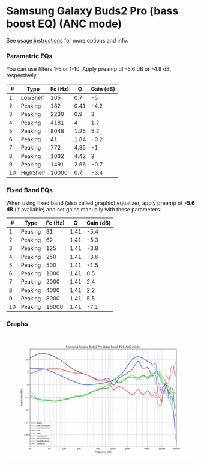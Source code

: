 # Samsung Galaxy Buds2 Pro (bass boost EQ) (ANC mode)
See [usage instructions](https://github.com/jaakkopasanen/AutoEq#usage) for more options and info.

### Parametric EQs
You can use filters 1-5 or 1-10. Apply preamp of -5.6 dB or -4.8 dB, respectively.

|   # | Type      |   Fc (Hz) |    Q |   Gain (dB) |
|-----|-----------|-----------|------|-------------|
|   1 | LowShelf  |       105 | 0.7  |        -5   |
|   2 | Peaking   |       182 | 0.41 |        -4.2 |
|   3 | Peaking   |      2230 | 0.9  |         3   |
|   4 | Peaking   |      4181 | 4    |         1.7 |
|   5 | Peaking   |      8048 | 1.25 |         5.2 |
|   6 | Peaking   |        41 | 1.84 |        -0.2 |
|   7 | Peaking   |       772 | 4.35 |        -1   |
|   8 | Peaking   |      1032 | 4.42 |         2   |
|   9 | Peaking   |      1491 | 2.66 |        -0.7 |
|  10 | HighShelf |     10000 | 0.7  |        -3.4 |

### Fixed Band EQs
When using fixed band (also called graphic) equalizer, apply preamp of **-5.6 dB** (if available) and set gains manually with these parameters.

|   # | Type    |   Fc (Hz) |    Q |   Gain (dB) |
|-----|---------|-----------|------|-------------|
|   1 | Peaking |        31 | 1.41 |        -5.4 |
|   2 | Peaking |        62 | 1.41 |        -5.3 |
|   3 | Peaking |       125 | 1.41 |        -3.8 |
|   4 | Peaking |       250 | 1.41 |        -3.6 |
|   5 | Peaking |       500 | 1.41 |        -1.5 |
|   6 | Peaking |      1000 | 1.41 |         0.5 |
|   7 | Peaking |      2000 | 1.41 |         2.4 |
|   8 | Peaking |      4000 | 1.41 |         2.2 |
|   9 | Peaking |      8000 | 1.41 |         5.5 |
|  10 | Peaking |     16000 | 1.41 |        -7.1 |

### Graphs
![](./Samsung%20Galaxy%20Buds2%20Pro%20(bass%20boost%20EQ)%20(ANC%20mode).png)
